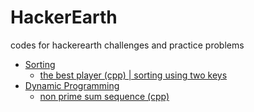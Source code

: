 # HackerEarth
codes for hackerearth challenges and practice problems
* [Sorting](sorting)
  * [the best player (cpp) | sorting using two keys](sorting/the_best_player.cpp)
* [Dynamic Programming](dynamic-programming)
  * [non prime sum sequence (cpp)](dynamic-programming/non_prime_sum_sequence.cpp)